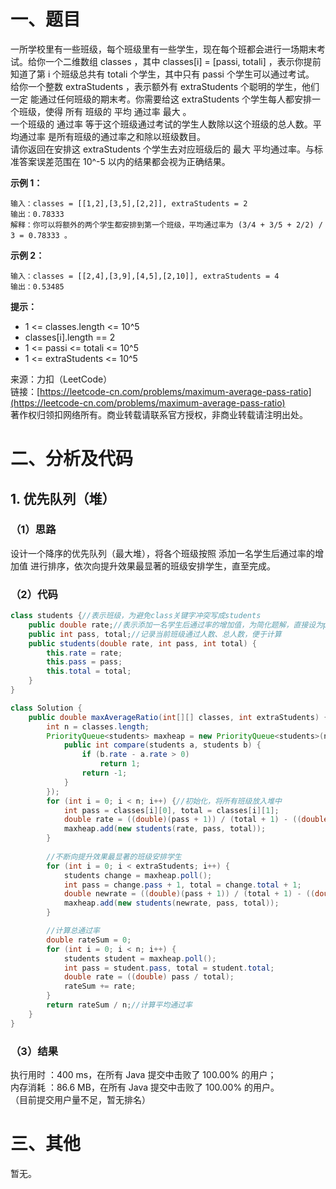 # 一、题目
一所学校里有一些班级，每个班级里有一些学生，现在每个班都会进行一场期末考试。给你一个二维数组 classes ，其中 classes[i] = [passi, totali] ，表示你提前知道了第 i 个班级总共有 totali 个学生，其中只有 passi 个学生可以通过考试。     
给你一个整数 extraStudents ，表示额外有 extraStudents 个聪明的学生，他们 一定 能通过任何班级的期末考。你需要给这 extraStudents 个学生每人都安排一个班级，使得 所有 班级的 平均 通过率 最大 。     
一个班级的 通过率 等于这个班级通过考试的学生人数除以这个班级的总人数。平均通过率 是所有班级的通过率之和除以班级数目。     
请你返回在安排这 extraStudents 个学生去对应班级后的 最大 平均通过率。与标准答案误差范围在 10^-5 以内的结果都会视为正确结果。     
     
**示例 1：**     
```
输入：classes = [[1,2],[3,5],[2,2]], extraStudents = 2
输出：0.78333
解释：你可以将额外的两个学生都安排到第一个班级，平均通过率为 (3/4 + 3/5 + 2/2) / 3 = 0.78333 。
```
**示例 2：**     
```
输入：classes = [[2,4],[3,9],[4,5],[2,10]], extraStudents = 4
输出：0.53485
```
**提示：**    
- 1 <= classes.length <= 10^5
- classes[i].length == 2
- 1 <= passi <= totali <= 10^5
- 1 <= extraStudents <= 10^5
      
来源：力扣（LeetCode）     
链接：[https://leetcode-cn.com/problems/maximum-average-pass-ratio](https://leetcode-cn.com/problems/maximum-average-pass-ratio)      
著作权归领扣网络所有。商业转载请联系官方授权，非商业转载请注明出处。      
# 二、分析及代码    
## 1. 优先队列（堆）
### （1）思路
设计一个降序的优先队列（最大堆），将各个班级按照 添加一名学生后通过率的增加值 进行排序，依次向提升效果最显著的班级安排学生，直至完成。    
### （2）代码
```java
class students {//表示班级，为避免class关键字冲突写成students
    public double rate;//表示添加一名学生后通过率的增加值，为简化题解，直接设为public
    public int pass, total;//记录当前班级通过人数、总人数，便于计算
    public students(double rate, int pass, int total) {
        this.rate = rate;
        this.pass = pass;
        this.total = total;
    }
}

class Solution {
    public double maxAverageRatio(int[][] classes, int extraStudents) {
        int n = classes.length;
        PriorityQueue<students> maxheap = new PriorityQueue<students>(n, new Comparator<students>() {//基于通过率提升值排序的最大堆
            public int compare(students a, students b) {
                if (b.rate - a.rate > 0)
                    return 1;
                return -1;
            }
        });
        for (int i = 0; i < n; i++) {//初始化，将所有班级放入堆中
            int pass = classes[i][0], total = classes[i][1];
            double rate = ((double)(pass + 1)) / (total + 1) - ((double)pass / total);//计算通过率增加值
            maxheap.add(new students(rate, pass, total));
        }
        
        //不断向提升效果最显著的班级安排学生
        for (int i = 0; i < extraStudents; i++) {
            students change = maxheap.poll();
            int pass = change.pass + 1, total = change.total + 1;
            double newrate = ((double)(pass + 1)) / (total + 1) - ((double)pass / total);
            maxheap.add(new students(newrate, pass, total));
        }

        //计算总通过率
        double rateSum = 0;
        for (int i = 0; i < n; i++) {
            students student = maxheap.poll();
            int pass = student.pass, total = student.total;
            double rate = ((double) pass / total);
            rateSum += rate;
        }
        return rateSum / n;//计算平均通过率
    }
}
```
### （3）结果
执行用时 ：400 ms，在所有 Java 提交中击败了 100.00% 的用户；    
内存消耗 ：86.6 MB，在所有 Java 提交中击败了 100.00% 的用户。      
（目前提交用户量不足，暂无排名）       
# 三、其他
暂无。  

